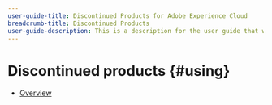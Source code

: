 ```yaml
---
user-guide-title: Discontinued Products for Adobe Experience Cloud
breadcrumb-title: Discontinued Products
user-guide-description: This is a description for the user guide that will be displayed on the landing page.
---
```


# Discontinued products {#using}

+ [Overview](overview.md)
